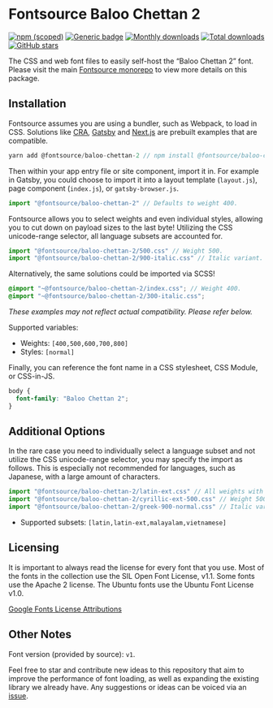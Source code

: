 # Fontsource Baloo Chettan 2

[![npm (scoped)](https://img.shields.io/npm/v/@fontsource/baloo-chettan-2?color=brightgreen)](https://www.npmjs.com/package/@fontsource/baloo-chettan-2) [![Generic badge](https://img.shields.io/badge/fontsource-passing-brightgreen)](https://github.com/fontsource/fontsource) [![Monthly downloads](https://badgen.net/npm/dm/@fontsource/baloo-chettan-2)](https://github.com/fontsource/fontsource) [![Total downloads](https://badgen.net/npm/dt/@fontsource/baloo-chettan-2)](https://github.com/fontsource/fontsource) [![GitHub stars](https://img.shields.io/github/stars/fontsource/fontsource.svg?style=social&label=Star)](https://github.com/fontsource/fontsource/stargazers)

The CSS and web font files to easily self-host the “Baloo Chettan 2” font. Please visit the main [Fontsource monorepo](https://github.com/fontsource/fontsource) to view more details on this package.

## Installation

Fontsource assumes you are using a bundler, such as Webpack, to load in CSS. Solutions like [CRA](https://create-react-app.dev/), [Gatsby](https://www.gatsbyjs.org/) and [Next.js](https://nextjs.org/) are prebuilt examples that are compatible.

```javascript
yarn add @fontsource/baloo-chettan-2 // npm install @fontsource/baloo-chettan-2
```

Then within your app entry file or site component, import it in. For example in Gatsby, you could choose to import it into a layout template (`layout.js`), page component (`index.js`), or `gatsby-browser.js`.

```javascript
import "@fontsource/baloo-chettan-2" // Defaults to weight 400.
```

Fontsource allows you to select weights and even individual styles, allowing you to cut down on payload sizes to the last byte! Utilizing the CSS unicode-range selector, all language subsets are accounted for.

```javascript
import "@fontsource/baloo-chettan-2/500.css" // Weight 500.
import "@fontsource/baloo-chettan-2/900-italic.css" // Italic variant.
```

Alternatively, the same solutions could be imported via SCSS!

```scss
@import "~@fontsource/baloo-chettan-2/index.css"; // Weight 400.
@import "~@fontsource/baloo-chettan-2/300-italic.css";
```

_These examples may not reflect actual compatibility. Please refer below._

Supported variables:

- Weights: `[400,500,600,700,800]`
- Styles: `[normal]`

Finally, you can reference the font name in a CSS stylesheet, CSS Module, or CSS-in-JS.

```css
body {
  font-family: "Baloo Chettan 2";
}
```

## Additional Options

In the rare case you need to individually select a language subset and not utilize the CSS unicode-range selector, you may specify the import as follows. This is especially not recommended for languages, such as Japanese, with a large amount of characters.

```javascript
import "@fontsource/baloo-chettan-2/latin-ext.css" // All weights with normal style included.
import "@fontsource/baloo-chettan-2/cyrillic-ext-500.css" // Weight 500 with normal style.
import "@fontsource/baloo-chettan-2/greek-900-normal.css" // Italic variant.
```

- Supported subsets: `[latin,latin-ext,malayalam,vietnamese]`

## Licensing

It is important to always read the license for every font that you use.
Most of the fonts in the collection use the SIL Open Font License, v1.1. Some fonts use the Apache 2 license. The Ubuntu fonts use the Ubuntu Font License v1.0.

[Google Fonts License Attributions](https://fonts.google.com/attribution)

## Other Notes

Font version (provided by source): `v1`.

Feel free to star and contribute new ideas to this repository that aim to improve the performance of font loading, as well as expanding the existing library we already have. Any suggestions or ideas can be voiced via an [issue](https://github.com/fontsource/fontsource/issues).
